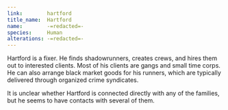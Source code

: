 ```yaml
---
link:        hartford
title_name:  Hartford
name:        -=redacted=-
species:     Human
alterations: -=redacted=-
---
```


Hartford is a fixer. He finds shadowrunners, creates crews, and hires them out to
interested clients. Most of his clients are gangs and small time corps. He can also
arrange black market goods for his runners, which are typically delivered through
organized crime syndicates.

It is unclear whether Hartford is connected directly with any of the families, but
he seems to have contacts with several of them.

